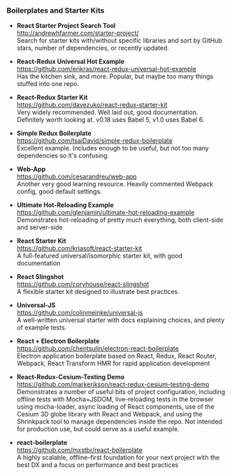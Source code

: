 ### Boilerplates and Starter Kits

- **React Starter Project Search Tool**  
  http://andrewhfarmer.com/starter-project/  
  Search for starter kits with/without specific libraries and sort by GitHub stars, number of dependencies, or recently updated.

- **React-Redux Universal Hot Example**  
  https://github.com/erikras/react-redux-universal-hot-example  
  Has the kitchen sink, and more.  Popular, but maybe too many things stuffed into one repo.
  
- **React-Redux Starter Kit**  
  https://github.com/davezuko/react-redux-starter-kit  
  Very widely recommended.  Well laid out, good documentation.  Definitely worth looking at.  v0.18 uses Babel 5, v1.0 uses Babel 6.
  
- **Simple Redux Boilerplate**  
  https://github.com/tsaiDavid/simple-redux-boilerplate  
  Excellent example.  Includes enough to be useful, but not too many dependencies so it's confusing.
  
- **Web-App**  
  https://github.com/cesarandreu/web-app  
  Another very good learning resource.  Heavily commented Webpack config, good default settings.
  
- **Ultimate Hot-Reloading Example**  
  https://github.com/glenjamin/ultimate-hot-reloading-example  
  Demonstrates hot-reloading of pretty much everything, both client-side and server-side
  
- **React Starter Kit**  
  https://github.com/kriasoft/react-starter-kit  
  A full-featured universal/isomorphic starter kit, with good documentation
  
- **React Slingshot**  
  https://github.com/coryhouse/react-slingshot  
  A flexible starter kit designed to illustrate best practices.

- **Universal-JS**  
  https://github.com/colinmeinke/universal-js  
  A well-written universal starter with docs explaining choices, and plenty of example tests.

- **React + Electron Boilerplate**  
  https://github.com/chentsulin/electron-react-boilerplate  
  Electron application boilerplate based on React, Redux, React Router, Webpack, React Transform HMR for rapid application development

- **React-Redux-Cesium-Testing Demo**  
  https://github.com/markerikson/react-redux-cesium-testing-demo  
  Demonstrates a number of useful bits of project configuration, including offline tests with Mocha+JSDOM, live-reloading tests in the browser using mocha-loader, async loading of React components, use of the Cesium 3D globe library with React and Webpack, and using the Shrinkpack tool to manage dependencies inside the repo.  Not intended for production use, but could serve as a useful example.

- **react-boilerplate**  
  https://github.com/mxstbr/react-boilerplate  
  A highly scalable, offline-first foundation for your next project with the best DX and a focus on performance and best practices
